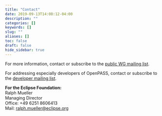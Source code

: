 ```yaml
---
title: "Contact"
date: 2019-09-13T14:08:12-04:00
description: ""
categories: []
keywords: []
slug: ""
aliases: []
toc: false
draft: false
hide_sidebar: true
---
```


For more information, contact or subscribe to the [public WG mailing list](https://dev.eclipse.org/mailman/listinfo/openpass-wg).

For addressing especially developers of OpenPASS, contact or subscribe to the [developer mailing list](https://dev.eclipse.org/mailman/listinfo/simopenpass-dev).

**For the Eclipse Foundation:**  
Ralph Mueller  
Managing Director  
Office: +49 6251 8606413  
Mail: ralph.mueller@eclipse.org